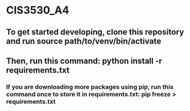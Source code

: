 # CIS3530_A4

## To get started developing, clone this repository and run source path/to/venv/bin/activate

## Then, run this command: python install -r requirements.txt

### If you are downloading more packages using pip, run this command once to store it in requirements.txt: pip freeze > requirements.txt